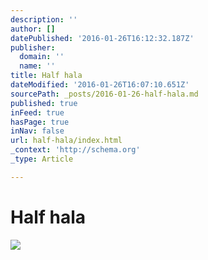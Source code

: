 ```yaml
---
description: ''
author: []
datePublished: '2016-01-26T16:12:32.187Z'
publisher:
  domain: ''
  name: ''
title: Half hala
dateModified: '2016-01-26T16:07:10.651Z'
sourcePath: _posts/2016-01-26-half-hala.md
published: true
inFeed: true
hasPage: true
inNav: false
url: half-hala/index.html
_context: 'http://schema.org'
_type: Article

---
```

# Half hala
![](https://the-grid-user-content.s3-us-west-2.amazonaws.com/6c17bac8-61df-47b5-bf68-dcab48ce7499.png)